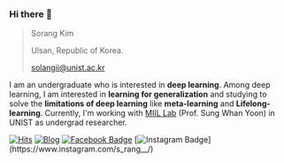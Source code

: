 

### Hi there :raised_hands:

> Sorang Kim
>
> Ulsan, Republic of Korea.
>
> solangii@unist.ac.kr

I am an undergraduate who is interested in **deep learning**. Among deep learning, I am interested in **learning for generalization** and studying to solve the **limitations of deep learning** like **meta-learning** and **Lifelong-learning**. Currently, I'm working with [MIIL Lab](https://sites.google.com/view/swyoon89/research-interests) (Prof. Sung Whan Yoon) in UNIST as undergrad researcher.



[![Hits](https://hits.seeyoufarm.com/api/count/incr/badge.svg?url=https%3A%2F%2Fgithub.com%2Fsolangii&count_bg=%23FF6F61&title_bg=%23555555&icon=&icon_color=%23E7E7E7&title=hits&edge_flat=false)](https://hits.seeyoufarm.com) [![Blog](http://img.shields.io/badge/-Blog-black?style=flat-square&logo=github&logoColor=white)](http://solangii.github.io) [![Facebook Badge](https://img.shields.io/badge/Facebook-1877f2?style=flat-square&logo=facebook&logoColor=white)](https://www.facebook.com/solangii1229) [![Instagram Badge](http://img.shields.io/badge/Instagram-%23E4405F?style=flat-square&logo=instagram&logoColor=white&link=https://instagram.com/s_rang__)](https://www.instagram.com/s_rang__/) 

